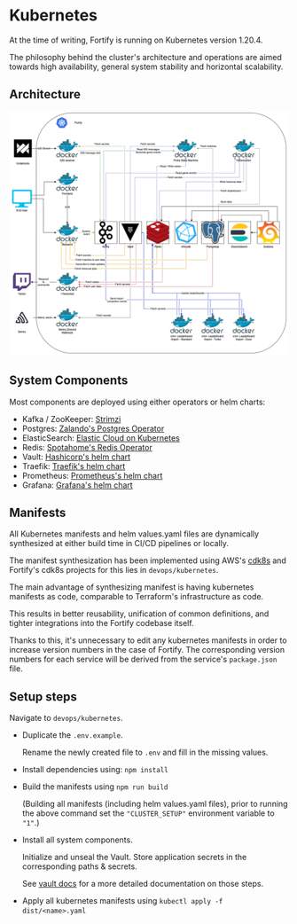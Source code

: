 # Kubernetes

At the time of writing, Fortify is running on Kubernetes version 1.20.4.

The philosophy behind the cluster's architecture and operations are aimed towards high availability, general system stability and horizontal scalability.

## Architecture

![Image of Architecture](assets/architecture.png)

## System Components

Most components are deployed using either operators or helm charts:

- Kafka / ZooKeeper: [Strimzi](https://strimzi.io/)
- Postgres: [Zalando's Postgres Operator](https://github.com/zalando/postgres-operator)
- ElasticSearch: [Elastic Cloud on Kubernetes](https://www.elastic.co/guide/en/cloud-on-k8s/current/index.html)
- Redis: [Spotahome's Redis Operator](https://github.com/spotahome/redis-operator)
- Vault: [Hashicorp's helm chart](https://github.com/hashicorp/vault-helm)
- Traefik: [Traefik's helm chart](https://github.com/traefik/traefik-helm-chart)
- Prometheus: [Prometheus's helm chart](https://github.com/prometheus-community/helm-charts)
- Grafana: [Grafana's helm chart](https://github.com/grafana/helm-charts)

## Manifests

All Kubernetes manifests and helm values.yaml files are dynamically synthesized at either build time in CI/CD pipelines or locally.

The manifest synthesization has been implemented using AWS's [cdk8s](https://cdk8s.io/) and Fortify's cdk8s projects for this lies in `devops/kubernetes`.

The main advantage of synthesizing manifest is having kubernetes manifests as code, comparable to Terraform's infrastructure as code.

This results in better reusability, unification of common definitions, and tighter integrations into the Fortify codebase itself.

Thanks to this, it's unnecessary to edit any kubernetes manifests in order to increase version numbers in the case of Fortify. The corresponding version numbers for each service will be derived from the service's `package.json` file.

## Setup steps

Navigate to `devops/kubernetes`.

- Duplicate the `.env.example`.

  Rename the newly created file to `.env` and fill in the missing values.

- Install dependencies using: `npm install`

- Build the manifests using `npm run build`

  (Building all manifests (including helm values.yaml files), prior to running the above command set the `"CLUSTER_SETUP"` environment variable to `"1"`.)

- Install all system components.

  Initialize and unseal the Vault.
  Store application secrets in the corresponding paths & secrets.

  See [vault docs](vault.md) for a more detailed documentation on those steps.

- Apply all kubernetes manifests using `kubectl apply -f dist/<name>.yaml`
